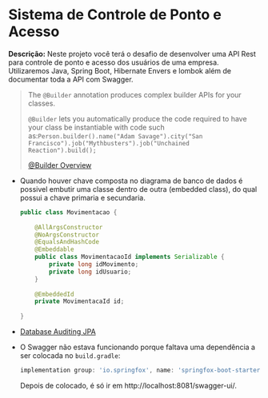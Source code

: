 # Sistema de Controle de Ponto e Acesso

**Descrição:** Neste projeto você terá o desafio de desenvolver uma API Rest para  controle de ponto e acesso dos usuários de uma empresa. Utilizaremos  Java, Spring Boot, Hibernate Envers e lombok além de documentar toda a  API com Swagger.

> The `@Builder` annotation produces complex builder APIs for your classes. 	
>
> `@Builder` lets you automatically produce the code required to have your class be instantiable with code such as:`Person.builder().name("Adam Savage").city("San Francisco").job("Mythbusters").job("Unchained Reaction").build();` 	
>
> [@Builder Overview](https://projectlombok.org/features/Builder)

- Quando houver chave composta no diagrama de banco de dados é possivel embutir uma classe dentro de outra (embedded class), do qual possui a chave primaria e secundaria. 

  ```java
  public class Movimentacao {
      
      @AllArgsConstructor
      @NoArgsConstructor
      @EqualsAndHashCode
      @Embeddable
      public class MovimentacaoId implements Serializable {
          private long idMovimento;
          private long idUsuario;
      }
      
      @EmbeddedId
      private MovimentacaId id;
      
  }
  ```

- [Database Auditing JPA](https://www.baeldung.com/database-auditing-jpa)

- O Swagger não estava funcionando porque faltava uma dependência a ser colocada no `build.gradle`:

  ```groovy
  implementation group: 'io.springfox', name: 'springfox-boot-starter', version: '3.0.0'
  ```

   Depois de colocado, é só ir em http://localhost:8081/swagger-ui/.